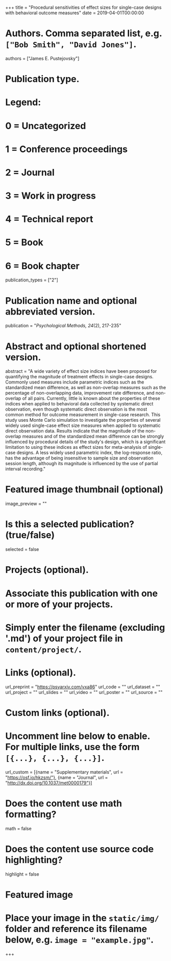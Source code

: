 +++
title = "Procedural sensitivities of effect sizes for single-case designs with behavioral outcome measures"
date = 2019-04-01T00:00:00

# Authors. Comma separated list, e.g. `["Bob Smith", "David Jones"]`.
authors = ["James E. Pustejovsky"]

# Publication type.
# Legend:
# 0 = Uncategorized
# 1 = Conference proceedings
# 2 = Journal
# 3 = Work in progress
# 4 = Technical report
# 5 = Book
# 6 = Book chapter
publication_types = ["2"]

# Publication name and optional abbreviated version.
publication = "*Psychological Methods, 24*(2), 217-235"

# Abstract and optional shortened version.
abstract = "A wide variety of effect size indices have been proposed for quantifying the magnitude of treatment effects in single-case designs. Commonly used measures include parametric indices such as the standardized mean difference, as well as non-overlap measures such as the percentage of non-overlapping data, improvement rate difference, and non-overlap of all pairs. Currently, little is known about the properties of these indices when applied to behavioral data collected by systematic direct observation, even though systematic direct observation is the most common method for outcome measurement in single-case research. This study uses Monte Carlo simulation to investigate the properties of several widely used single-case effect size measures when applied to systematic direct observation data. Results indicate that the magnitude of the non-overlap measures and of the standardized mean difference can be strongly influenced by procedural details of the study's design, which is a significant limitation to using these indices as effect sizes for meta-analysis of single-case designs. A less widely used parametric index, the log-response ratio, has the advantage of being insensitive to sample size and observation session length, although its magnitude is influenced by the use of partial interval recording."

# Featured image thumbnail (optional)
image_preview = ""

# Is this a selected publication? (true/false)
selected = false

# Projects (optional).
#   Associate this publication with one or more of your projects.
#   Simply enter the filename (excluding '.md') of your project file in `content/project/`.

# Links (optional).
url_preprint = "https://psyarxiv.com/vxa86"
url_code = ""
url_dataset = ""
url_project = ""
url_slides = ""
url_video = ""
url_poster = ""
url_source = ""

# Custom links (optional).
#   Uncomment line below to enable. For multiple links, use the form `[{...}, {...}, {...}]`.
url_custom = [{name = "Supplementary materials", url = "https://osf.io/hkzsm/"}, {name = "Journal", url = "http://dx.doi.org/10.1037/met0000179"}]

# Does the content use math formatting?
math = false

# Does the content use source code highlighting?
highlight = false

# Featured image
# Place your image in the `static/img/` folder and reference its filename below, e.g. `image = "example.jpg"`.

+++
